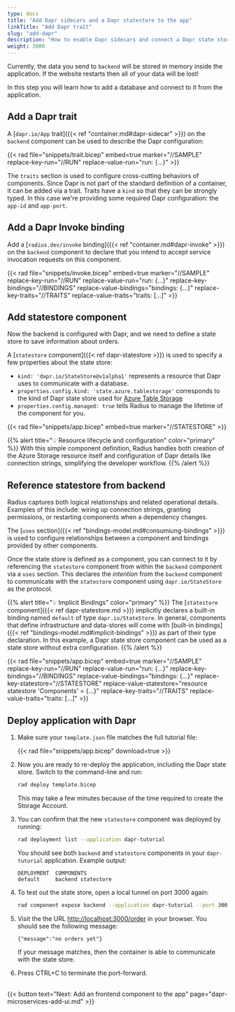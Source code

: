 ```yaml
---
type: docs
title: "Add Dapr sidecars and a Dapr statestore to the app"
linkTitle: "Add Dapr trait"
slug: "add-dapr"
description: "How to enable Dapr sidecars and connect a Dapr state store to the tutorial application"
weight: 3000
---
```


Currently, the data you send to `backend` will be stored in memory inside the application. If the website restarts then all of your data will be lost!

In this step you will learn how to add a database and connect to it from the application.

## Add a Dapr trait

A [`dapr.io/App` trait]({{< ref "container.md#dapr-sidecar" >}}) on the `backend` component can be used to describe the Dapr configuration:

{{< rad file="snippets/trait.bicep" embed=true marker="//SAMPLE" replace-key-run="//RUN" replace-value-run="run: {...}" >}}

The `traits` section is used to configure cross-cutting behaviors of components. Since Dapr is not part of the standard definition of a container, it can be added via a trait. Traits have a `kind` so that they can be strongly typed. In this case we're providing some required Dapr configuration: the `app-id` and `app-port`.

## Add a Dapr Invoke binding

Add a [`radius.dev/invoke` binding]({{< ref "container.md#dapr-invoke" >}}) on the `backend` component to declare that you intend to accept service invocation requests on this component.

{{< rad file="snippets/invoke.bicep" embed=true marker="//SAMPLE" replace-key-run="//RUN" replace-value-run="run: {...}" replace-key-bindings="//BINDINGS" replace-value-bindings="bindings: {...}" replace-key-traits="//TRAITS" replace-value-traits="traits: [...]" >}}

## Add statestore component

Now the backend is configured with Dapr, and we need to define a state store to save information about orders.

A [`statestore` component]({{< ref dapr-statestore >}}) is used to specify a few properties about the state store:

- `kind: 'dapr.io/StateStore@v1alpha1'` represents a resource that Dapr uses to communicate with a database.
- `properties.config.kind: 'state.azure.tablestorage'` corresponds to the kind of Dapr state store used for [Azure Table Storage](https://docs.dapr.io/operations/components/setup-state-store/supported-state-stores/setup-azure-tablestorage/)
- `properties.config.managed: true` tells Radius to manage the lifetime of the component for you. 

{{< rad file="snippets/app.bicep" embed=true marker="//STATESTORE" >}}

{{% alert title="💡 Resource lifecycle and configuration" color="primary" %}}
With this simple component definition, Radius handles both creation of the Azure Storage resource itself and configuration of Dapr details like connection strings, simplifying the developer workflow.
{{% /alert %}}

## Reference statestore from backend

Radius captures both logical relationships and related operational details. Examples of this include: wiring up connection strings, granting permissions, or restarting components when a dependency changes.

The [`uses` section]({{< ref "bindings-model.md#consumiung-bindings" >}}) is used to configure relationships between a component and bindings provided by other components.

Once the state store is defined as a component, you can connect to it by referencing the `statestore` component from within the `backend` component via a `uses` section. This declares the *intention* from the `backend` component to communicate with the `statestore` component using `dapr.io/StateStore` as the protocol.

{{% alert title="💡 Implicit Bindings" color="primary" %}}
The [`statestore` component]({{< ref dapr-statestore.md >}}) implicitly declares a built-in binding named `default` of type `dapr.io/StateStore`. In general, components that define infrastructure and data-stores will come with [built-in bindings]({{< ref "bindings-model.md#implicit-bindings" >}}) as part of their type declaration. In this example, a Dapr state store component can be used as a state store without extra configuration.
{{% /alert %}}

{{< rad file="snippets/app.bicep" embed=true marker="//SAMPLE" replace-key-run="//RUN" replace-value-run="run: {...}" replace-key-bindings="//BINDINGS" replace-value-bindings="bindings: {...}" replace-key-statestore="//STATESTORE" replace-value-statestore="resource statestore 'Components' = {...}" replace-key-traits="//TRAITS" replace-value-traits="traits: [...]" >}}

## Deploy application with Dapr

1. Make sure your `template.json` file matches the full tutorial file:

   {{< rad file="snippets/app.bicep" download=true >}}

1. Now you are ready to re-deploy the application, including the Dapr state store. Switch to the command-line and run:

   ```sh
   rad deploy template.bicep
   ```

   This may take a few minutes because of the time required to create the Storage Account.

1. You can confirm that the new `statestore` component was deployed by running:

   ```sh
   rad deployment list --application dapr-tutorial
   ```

   You should see both `backend` and `statestore` components in your `dapr-tutorial` application. Example output:

   ```
   DEPLOYMENT  COMPONENTS
   default     backend statestore
   ```

1. To test out the state store, open a local tunnel on port 3000 again:

   ```sh
   rad component expose backend --application dapr-tutorial --port 3000
   ```

1. Visit the the URL [http://localhost:3000/order](http://localhost:3000/order) in your browser. You should see the following message:

   ```
   {"message":"no orders yet"}
   ```

   If your message matches, then the container is able to communicate with the state store.

1. Press CTRL+C to terminate the port-forward.

<br>{{< button text="Next: Add an frontend component to the app" page="dapr-microservices-add-ui.md" >}}
